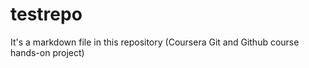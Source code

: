 # testrepo
It's a markdown file in this repository
(Coursera Git and Github course hands-on project)
